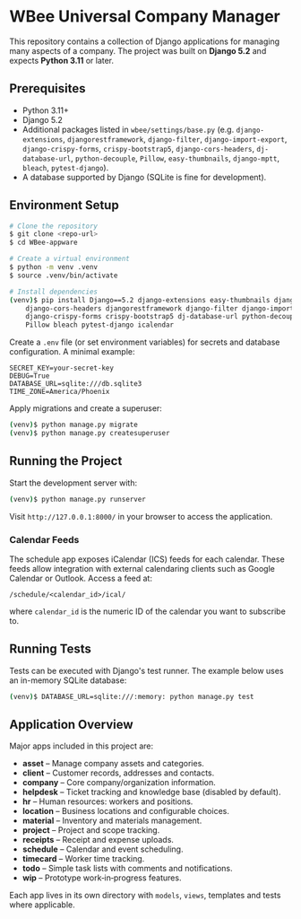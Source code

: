 # WBee Universal Company Manager

This repository contains a collection of Django applications for managing many aspects of a company.  The project was built on **Django 5.2** and expects **Python 3.11** or later.

## Prerequisites

- Python 3.11+
- Django 5.2
- Additional packages listed in `wbee/settings/base.py` (e.g. `django-extensions`, `djangorestframework`, `django-filter`, `django-import-export`, `django-crispy-forms`, `crispy-bootstrap5`, `django-cors-headers`, `dj-database-url`, `python-decouple`, `Pillow`, `easy-thumbnails`, `django-mptt`, `bleach`, `pytest-django`).
- A database supported by Django (SQLite is fine for development).

## Environment Setup

```bash
# Clone the repository
$ git clone <repo-url>
$ cd WBee-appware

# Create a virtual environment
$ python -m venv .venv
$ source .venv/bin/activate

# Install dependencies
(venv)$ pip install Django==5.2 django-extensions easy-thumbnails django-mptt \
    django-cors-headers djangorestframework django-filter django-import-export \
    django-crispy-forms crispy-bootstrap5 dj-database-url python-decouple \
    Pillow bleach pytest-django icalendar
```

Create a `.env` file (or set environment variables) for secrets and database configuration.  A minimal example:

```env
SECRET_KEY=your-secret-key
DEBUG=True
DATABASE_URL=sqlite:///db.sqlite3
TIME_ZONE=America/Phoenix
```

Apply migrations and create a superuser:

```bash
(venv)$ python manage.py migrate
(venv)$ python manage.py createsuperuser
```

## Running the Project

Start the development server with:

```bash
(venv)$ python manage.py runserver
```

Visit `http://127.0.0.1:8000/` in your browser to access the application.

### Calendar Feeds

The schedule app exposes iCalendar (ICS) feeds for each calendar.  These feeds
allow integration with external calendaring clients such as Google Calendar or
Outlook.  Access a feed at:

```
/schedule/<calendar_id>/ical/
```

where `calendar_id` is the numeric ID of the calendar you want to subscribe to.

## Running Tests

Tests can be executed with Django's test runner.  The example below uses an in-memory SQLite database:

```bash
(venv)$ DATABASE_URL=sqlite:///:memory: python manage.py test
```

## Application Overview

Major apps included in this project are:

- **asset** – Manage company assets and categories.
- **client** – Customer records, addresses and contacts.
- **company** – Core company/organization information.
- **helpdesk** – Ticket tracking and knowledge base (disabled by default).
- **hr** – Human resources: workers and positions.
- **location** – Business locations and configurable choices.
- **material** – Inventory and materials management.
- **project** – Project and scope tracking.
- **receipts** – Receipt and expense uploads.
- **schedule** – Calendar and event scheduling.
- **timecard** – Worker time tracking.
- **todo** – Simple task lists with comments and notifications.
- **wip** – Prototype work‑in‑progress features.

Each app lives in its own directory with `models`, `views`, templates and tests where applicable.

